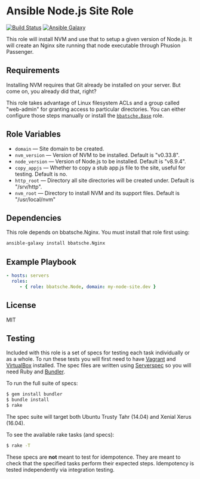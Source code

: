 Ansible Node.js Site Role
=========================

[![Build Status](https://travis-ci.org/bbatsche/Ansible-Node-Site-Role.svg?branch=master)](https://travis-ci.org/bbatsche/Ansible-Node-Site-Role)  [![Ansible Galaxy](https://img.shields.io/ansible/role/7466.svg)](https://galaxy.ansible.com/bbatsche/Node)

This role will install NVM and use that to setup a given version of Node.js. It will create an Nginx site running that node executable through Phusion Passenger.

Requirements
------------

Installing NVM requires that Git already be installed on your server. But come on, you already did that, right?

This role takes advantage of Linux filesystem ACLs and a group called "web-admin" for granting access to particular directories. You can either configure those steps manually or install the [`bbatsche.Base`](https://galaxy.ansible.com/bbatsche/Base/) role.

Role Variables
--------------

- `domain` &mdash; Site domain to be created.
- `nvm_version` &mdash; Version of NVM to be installed. Default is "v0.33.8".
- `node_version` &mdash; Version of Node.js to be installed. Default is "v8.9.4".
- `copy_appjs` &mdash; Whether to copy a stub app.js file to the site, useful for testing. Default is no.
- `http_root` &mdash; Directory all site directories will be created under. Default is "/srv/http".
- `nvm_root` &mdash; Directory to install NVM and its support files. Default is "/usr/local/nvm"

Dependencies
------------

This role depends on bbatsche.Nginx. You must install that role first using:

```bash
ansible-galaxy install bbatsche.Nginx
```

Example Playbook
----------------

```yml
- hosts: servers
  roles:
     - { role: bbatsche.Node, domain: my-node-site.dev }
```

License
-------

MIT

Testing
-------

Included with this role is a set of specs for testing each task individually or as a whole. To run these tests you will first need to have [Vagrant](https://www.vagrantup.com/) and [VirtualBox](https://www.virtualbox.org/) installed. The spec files are written using [Serverspec](http://serverspec.org/) so you will need Ruby and [Bundler](http://bundler.io/).

To run the full suite of specs:

```bash
$ gem install bundler
$ bundle install
$ rake
```

The spec suite will target both Ubuntu Trusty Tahr (14.04) and Xenial Xerus (16.04).

To see the available rake tasks (and specs):

```bash
$ rake -T
```

These specs are **not** meant to test for idempotence. They are meant to check that the specified tasks perform their expected steps. Idempotency is tested independently via integration testing.
